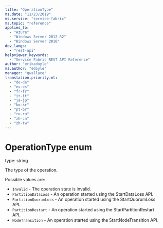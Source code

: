```yaml
---
title: "OperationType"
ms.date: "11/23/2019"
ms.service: "service-fabric"
ms.topic: "reference"
applies_to: 
  - "Azure"
  - "Windows Server 2012 R2"
  - "Windows Server 2016"
dev_langs: 
  - "rest-api"
helpviewer_keywords: 
  - "Service Fabric REST API Reference"
author: "erikadoyle"
ms.author: "edoyle"
manager: "gwallace"
translation.priority.mt: 
  - "de-de"
  - "es-es"
  - "fr-fr"
  - "it-it"
  - "ja-jp"
  - "ko-kr"
  - "pt-br"
  - "ru-ru"
  - "zh-cn"
  - "zh-tw"
---
```

# OperationType enum

type: string

The type of the operation.

Possible values are: 

  - `Invalid` - The operation state is invalid.
  - `PartitionDataLoss` - An operation started using the StartDataLoss API.
  - `PartitionQuorumLoss` - An operation started using the StartQuorumLoss API.
  - `PartitionRestart` - An operation started using the StartPartitionRestart API.
  - `NodeTransition` - An operation started using the StartNodeTransition API.

